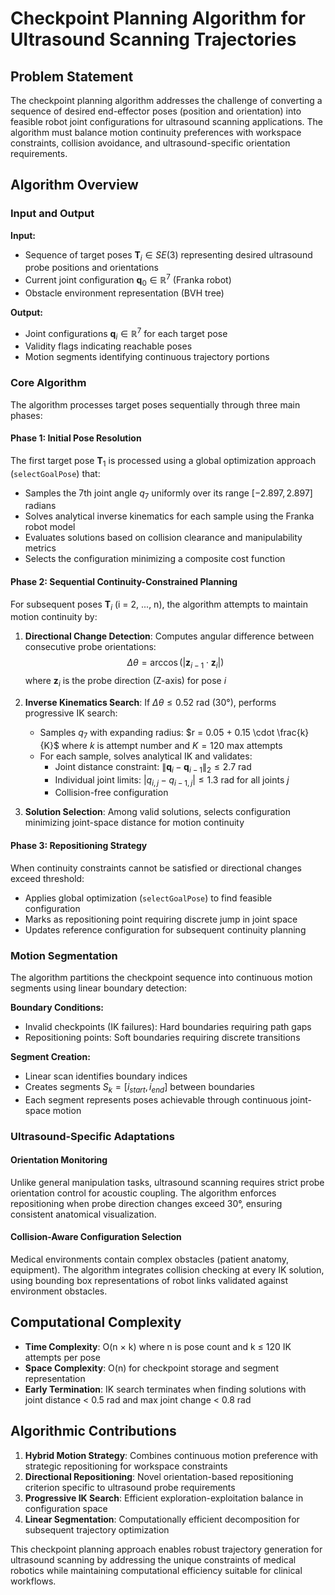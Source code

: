 # Checkpoint Planning Algorithm for Ultrasound Scanning Trajectories

## Problem Statement

The checkpoint planning algorithm addresses the challenge of converting a sequence of desired end-effector poses (position and orientation) into feasible robot joint configurations for ultrasound scanning applications. The algorithm must balance motion continuity preferences with workspace constraints, collision avoidance, and ultrasound-specific orientation requirements.

## Algorithm Overview

### Input and Output

**Input:**
- Sequence of target poses $\mathbf{T}_i \in SE(3)$ representing desired ultrasound probe positions and orientations
- Current joint configuration $\mathbf{q}_0 \in \mathbb{R}^7$ (Franka robot)
- Obstacle environment representation (BVH tree)

**Output:**
- Joint configurations $\mathbf{q}_i \in \mathbb{R}^7$ for each target pose
- Validity flags indicating reachable poses
- Motion segments identifying continuous trajectory portions

### Core Algorithm

The algorithm processes target poses sequentially through three main phases:

#### Phase 1: Initial Pose Resolution
The first target pose $\mathbf{T}_1$ is processed using a global optimization approach (`selectGoalPose`) that:
- Samples the 7th joint angle $q_7$ uniformly over its range $[-2.897, 2.897]$ radians
- Solves analytical inverse kinematics for each sample using the Franka robot model
- Evaluates solutions based on collision clearance and manipulability metrics
- Selects the configuration minimizing a composite cost function

#### Phase 2: Sequential Continuity-Constrained Planning
For subsequent poses $\mathbf{T}_i$ (i = 2, ..., n), the algorithm attempts to maintain motion continuity by:

1. **Directional Change Detection**: Computes angular difference between consecutive probe orientations:
   $$\Delta\theta = \arccos(|\mathbf{z}_{i-1} \cdot \mathbf{z}_i|)$$
   where $\mathbf{z}_i$ is the probe direction (Z-axis) for pose $i$

2. **Inverse Kinematics Search**: If $\Delta\theta \leq 0.52$ rad (30°), performs progressive IK search:
   - Samples $q_7$ with expanding radius: $r = 0.05 + 0.15 \cdot \frac{k}{K}$ where $k$ is attempt number and $K = 120$ max attempts
   - For each sample, solves analytical IK and validates:
     - Joint distance constraint: $\|\mathbf{q}_i - \mathbf{q}_{i-1}\|_2 \leq 2.7$ rad
     - Individual joint limits: $|q_{i,j} - q_{i-1,j}| \leq 1.3$ rad for all joints $j$
     - Collision-free configuration

3. **Solution Selection**: Among valid solutions, selects configuration minimizing joint-space distance for motion continuity

#### Phase 3: Repositioning Strategy
When continuity constraints cannot be satisfied or directional changes exceed threshold:
- Applies global optimization (`selectGoalPose`) to find feasible configuration
- Marks as repositioning point requiring discrete jump in joint space
- Updates reference configuration for subsequent continuity planning

### Motion Segmentation

The algorithm partitions the checkpoint sequence into continuous motion segments using linear boundary detection:

**Boundary Conditions:**
- Invalid checkpoints (IK failures): Hard boundaries requiring path gaps
- Repositioning points: Soft boundaries requiring discrete transitions

**Segment Creation:**
- Linear scan identifies boundary indices
- Creates segments $S_k = [i_{start}, i_{end}]$ between boundaries
- Each segment represents poses achievable through continuous joint-space motion

### Ultrasound-Specific Adaptations

#### Orientation Monitoring
Unlike general manipulation tasks, ultrasound scanning requires strict probe orientation control for acoustic coupling. The algorithm enforces repositioning when probe direction changes exceed 30°, ensuring consistent anatomical visualization.

#### Collision-Aware Configuration Selection
Medical environments contain complex obstacles (patient anatomy, equipment). The algorithm integrates collision checking at every IK solution, using bounding box representations of robot links validated against environment obstacles.

## Computational Complexity

- **Time Complexity**: O(n × k) where n is pose count and k ≤ 120 IK attempts per pose
- **Space Complexity**: O(n) for checkpoint storage and segment representation
- **Early Termination**: IK search terminates when finding solutions with joint distance < 0.5 rad and max joint change < 0.8 rad

## Algorithmic Contributions

1. **Hybrid Motion Strategy**: Combines continuous motion preference with strategic repositioning for workspace constraints
2. **Directional Repositioning**: Novel orientation-based repositioning criterion specific to ultrasound probe requirements  
3. **Progressive IK Search**: Efficient exploration-exploitation balance in configuration space
4. **Linear Segmentation**: Computationally efficient decomposition for subsequent trajectory optimization

This checkpoint planning approach enables robust trajectory generation for ultrasound scanning by addressing the unique constraints of medical robotics while maintaining computational efficiency suitable for clinical workflows.
